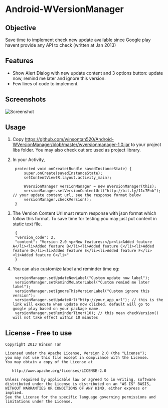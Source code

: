 Android-WVersionManager
====================

## Objective
Save time to implement check new update available since Google play havent provide any API to check (written at Jan 2013)

## Features
- Show Alert Dialog with new update content and 3 options button: update now, remind me later and ignore this version.
- Few lines of code to implement.

## Screenshots
![Screenshot](https://github.com/winsontan520/Android-WVersionManager/raw/master/screenshot1.png)

## Usage
1. Copy https://github.com/winsontan520/Android-WVersionManager/blob/master/wversionmanager-1.0.jar to your project libs folder. You may also check out src used as project library.
2. In your Activity, 

    	protected void onCreate(Bundle savedInstanceState) {
    		super.onCreate(savedInstanceState);
    		setContentView(R.layout.activity_main);
    		
    		WVersionManager versionManager = new WVersionManager(this);
    		versionManager.setVersionContentUrl("http://bit.ly/11c7Pnb"); // your update content url, see the response format below
    		versionManager.checkVersion();
    	}

3. The Version Content Url must return response with json format which follow this format. To save time for testing you may just put content in static text file.

		{
		"version_code": 2,
		"content": "Version 2.0 <p>New features:</p><li>Added feature A</li><li>Added feature B</li><li>Added feature C</li><li>Added feature D</li><li>Added feature E</li><li>Added feature F</li><li>Added feature G</li>"
		}

4. You can also customize label and reminder time eg:

    	versionManager.setUpdateNowLabel("Custom update now label");
    	versionManager.setRemindMeLaterLabel("Custom remind me later label");
    	versionManager.setIgnoreThisVersionLabel("Custom ignore this version");
    	versionManager.setUpdateUrl("http://your_app_url"); // this is the link will execute when update now clicked. default will go to google play based on your package name.
    	versionManager.setReminderTimer(10); // this mean checkVersion() will not take effect within 10 minutes

## License - Free to use
    Copyright 2013 Winson Tan
    
    Licensed under the Apache License, Version 2.0 (the "License");
    you may not use this file except in compliance with the License.
    You may obtain a copy of the License at
    
       http://www.apache.org/licenses/LICENSE-2.0
    
    Unless required by applicable law or agreed to in writing, software
    distributed under the License is distributed on an "AS IS" BASIS,
    WITHOUT WARRANTIES OR CONDITIONS OF ANY KIND, either express or implied.
    See the License for the specific language governing permissions and
    limitations under the License.
